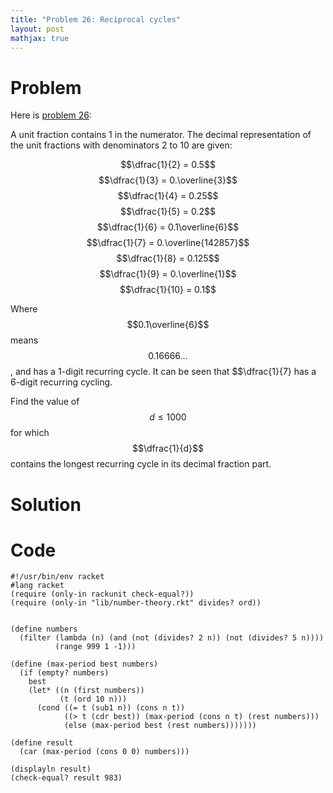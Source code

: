 ```yaml
---
title: "Problem 26: Reciprocal cycles"
layout: post
mathjax: true
---
```


# Problem
Here is [problem 26](https://projecteuler.net/problem=26):

A unit fraction contains 1 in the numerator. The decimal representation of the unit fractions with denominators 2 to 10 are given:

$$\dfrac{1}{2}  = 0.5$$
$$\dfrac{1}{3}  = 0.\overline{3}$$
$$\dfrac{1}{4}  = 0.25$$
$$\dfrac{1}{5}  = 0.2$$
$$\dfrac{1}{6}  = 0.1\overline{6}$$
$$\dfrac{1}{7}  = 0.\overline{142857}$$
$$\dfrac{1}{8}  = 0.125$$
$$\dfrac{1}{9}  = 0.\overline{1}$$
$$\dfrac{1}{10} = 0.1$$

Where $$0.1\overline{6}$$ means $$0.16666...$$, and has a 1-digit recurring cycle.  It can be seen that $$\dfrac{1}{7} has a 6-digit recurring cycling.

Find the value of $$d \le 1000$$ for which $$\dfrac{1}{d}$$ contains the longest recurring cycle in its decimal fraction part.

# Solution


# Code
```racket
#!/usr/bin/env racket
#lang racket
(require (only-in rackunit check-equal?))
(require (only-in "lib/number-theory.rkt" divides? ord))


(define numbers
  (filter (lambda (n) (and (not (divides? 2 n)) (not (divides? 5 n))))
          (range 999 1 -1)))

(define (max-period best numbers)
  (if (empty? numbers)
    best
    (let* ((n (first numbers))
           (t (ord 10 n)))
      (cond ((= t (sub1 n)) (cons n t))
            ((> t (cdr best)) (max-period (cons n t) (rest numbers)))
            (else (max-period best (rest numbers)))))))

(define result
  (car (max-period (cons 0 0) numbers)))

(displayln result)
(check-equal? result 983)
```
